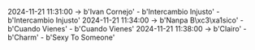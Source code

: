 2024-11-21 11:31:00 -> b'Ivan Cornejo' - b'Intercambio Injusto' - b'Intercambio Injusto'
2024-11-21 11:34:00 -> b'Nanpa B\xc3\xa1sico' - b'Cuando Vienes' - b'Cuando Vienes'
2024-11-21 11:38:00 -> b'Clairo' - b'Charm' - b'Sexy To Someone'
